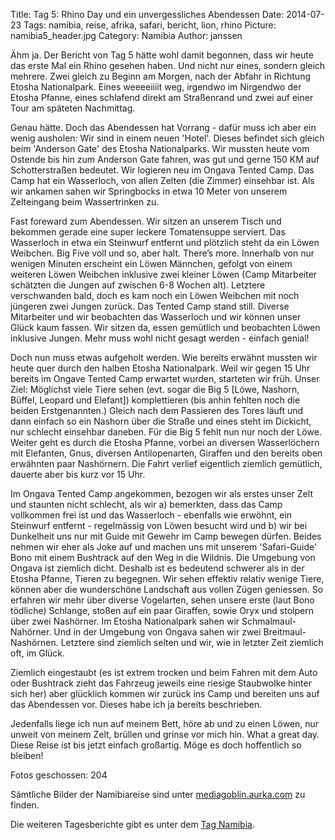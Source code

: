 Title: Tag 5: Rhino Day und ein unvergessliches Abendessen
Date: 2014-07-23
Tags: namibia, reise, afrika, safari, bericht, lion, rhino
Picture: namibia5_header.jpg
Category: Namibia
Author: janssen

Ähm ja. Der Bericht von Tag 5 hätte wohl damit begonnen, dass wir heute das erste Mal ein Rhino gesehen haben. Und nicht nur eines, sondern gleich mehrere. Zwei gleich zu Beginn am Morgen, nach der Abfahr in Richtung Etosha Nationalpark. Eines weeeeiiiit weg, irgendwo im Nirgendwo der Etosha Pfanne, eines schlafend direkt am Straßenrand und zwei auf einer Tour am späteten Nachmittag.

Genau hätte. Doch das Abendessen hat Vorrang - dafür muss ich aber ein wenig ausholen: Wir sind in einem neuen 'Hotel'. Dieses befindet sich gleich beim 'Anderson Gate' des Etosha Nationalparks. Wir mussten heute vom Ostende bis hin zum Anderson Gate fahren, was gut und gerne 150 KM auf Schotterstraßen bedeutet. Wir logieren neu im Ongava Tented Camp. Das Camp hat ein Wasserloch, von allen Zelten (die Zimmer) einsehbar ist. Als wir ankamen sahen wir Springbocks in etwa 10 Meter von unserem Zelteingang beim Wassertrinken zu.

Fast foreward zum Abendessen. Wir sitzen an unserem Tisch und bekommen gerade eine super leckere Tomatensuppe serviert. Das Wasserloch in etwa ein Steinwurf entfernt und plötzlich steht da ein Löwen Weibchen. Big Five voll und so, aber halt. There’s more. Innerhalb von nur wenigen Minuten erscheint ein Löwen Männchen, gefolgt von einem weiteren Löwen Weibchen inklusive zwei kleiner Löwen (Camp Mitarbeiter schätzten die Jungen auf zwischen 6-8 Wochen alt). Letztere verschwanden bald, doch es kam noch ein Löwen Weibchen mit noch jüngeren zwei Jungen zurück. Das Tented Camp stand still. Diverse Mitarbeiter und wir beobachten das Wasserloch und wir können unser Glück kaum fassen. Wir sitzen da, essen gemütlich und beobachten Löwen inklusive Jungen. Mehr muss wohl nicht gesagt werden - einfach genial!

Doch nun muss etwas aufgeholt werden. Wie bereits erwähnt mussten wir heute quer durch den halben Etosha Nationalpark. Weil wir gegen 15 Uhr bereits im Ongave Tented Camp erwartet wurden, starteten wir früh. Unser Ziel: Möglichst viele Tiere sehen (evt. sogar die Big 5 [Löwe, Nashorn, Büffel, Leopard und Elefant]) komplettieren (bis anhin fehlten noch die beiden Erstgenannten.) Gleich nach dem Passieren des Tores läuft und dann einfach so ein Nashorn über die Straße und eines steht im Dickicht, nur schlecht einsehbar daneben. Für die Big 5 fehlt nun nur noch der Löwe. Weiter geht es durch die Etosha Pfanne, vorbei an diversen Wasserlöchern mit Elefanten, Gnus, diversen Antilopenarten, Giraffen und den bereits oben erwähnten paar Nashörnern. Die Fahrt verlief eigentlich ziemlich gemütlich, dauerte aber bis kurz vor 15 Uhr.

Im Ongava Tented Camp angekommen, bezogen wir als erstes unser Zelt und staunten nicht schlecht, als wir a) bemerkten, dass das Camp vollkommen frei ist und das Wasserloch - ebenfalls wie erwöhnt, ein Steinwurf entfernt - regelmässig von Löwen besucht wird und b) wir bei Dunkelheit uns nur mit Guide mit Gewehr im Camp bewegen dürfen. Beides nehmen wir eher als Joke auf und machen uns mit unserem 'Safari-Guide' Bono mit einem Bushtrack auf den Weg in die Wildnis. Die Umgebung von Ongava ist ziemlich dicht. Deshalb ist es bedeutend schwerer als in der Etosha Pfanne, Tieren zu begegnen. Wir sehen effektiv relativ wenige Tiere, können aber die wunderschöne Landschaft aus vollen Zügen geniessen. So erfahren wir mehr über diverse Vogelarten, sehen unsere erste (laut Bono tödliche) Schlange, stoßen auf ein paar Giraffen, sowie Oryx und stolpern über zwei Nashörner. Im Etosha Nationalpark sahen wir Schmalmaul-Nahörner. Und in der Umgebung von Ongava sahen wir zwei Breitmaul-Nashörnen. Letztere sind ziemlich selten und wir, wie in letzter Zeit ziemlich oft, im Glück.

Ziemlich eingestaubt (es ist extrem trocken und beim Fahren mit dem Auto oder Bushtrack zieht das Fahrzeug jeweils eine riesige Staubwolke hinter sich her) aber glücklich kommen wir zurück ins Camp und bereiten uns auf das Abendessen vor. Dieses habe ich ja bereits beschrieben.

Jedenfalls liege ich nun auf meinem Bett, höre ab und zu einen Löwen, nur unweit von meinem Zelt, brüllen und grinse vor mich hin. What a great day. Diese Reise ist bis jetzt einfach großartig. Möge es doch hoffentlich so bleiben!

Fotos geschossen: 204

Sämtliche Bilder der Namibiareise sind unter [mediagoblin.aurka.com](http://mediagoblin.aurka.com/mediagoblin/mg.fcgi/u/janssen/collection/namibia-2014/) zu finden.

Die weiteren Tagesberichte gibt es unter dem [Tag Namibia](http://blog.aurka.com/tag/namibia.html).
